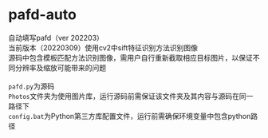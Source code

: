 # pafd-auto
自动填写pafd（ver 202203）<br>
当前版本（20220309）使用cv2中sift特征识别方法识别图像<br>
源码中包含模板匹配方法识别图像，需用户自行重新截取相应目标图片，以保证不同分辨率及缩放可能带来的问题<br>
<br>
`pafd.py`为源码<br>
`Photos`文件夹为使用图片库，运行源码前需保证该文件夹及其内容与源码在同一路径下<br>
`config.bat`为Python第三方库配置文件，运行前需确保环境变量中包含python路径
